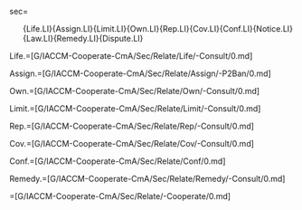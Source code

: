 sec=<ol>{Life.LI}{Assign.LI}{Limit.LI}{Own.LI}{Rep.LI}{Cov.LI}{Conf.LI}{Notice.LI}{Law.LI}{Remedy.LI}{Dispute.LI}</ol>

Life.=[G/IACCM-Cooperate-CmA/Sec/Relate/Life/-Consult/0.md]

Assign.=[G/IACCM-Cooperate-CmA/Sec/Relate/Assign/-P2Ban/0.md]

Own.=[G/IACCM-Cooperate-CmA/Sec/Relate/Own/-Consult/0.md]

Limit.=[G/IACCM-Cooperate-CmA/Sec/Relate/Limit/-Consult/0.md]

Rep.=[G/IACCM-Cooperate-CmA/Sec/Relate/Rep/-Consult/0.md]

Cov.=[G/IACCM-Cooperate-CmA/Sec/Relate/Cov/-Consult/0.md]

Conf.=[G/IACCM-Cooperate-CmA/Sec/Relate/Conf/0.md]

Remedy.=[G/IACCM-Cooperate-CmA/Sec/Relate/Remedy/-Consult/0.md]

=[G/IACCM-Cooperate-CmA/Sec/Relate/-Cooperate/0.md]
